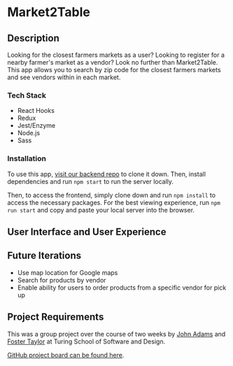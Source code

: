 # Market2Table

## Description

Looking for the closest farmers markets as a user?  Looking to register for a nearby farmer's market as a vendor?  Look no further than Market2Table.  This app allows you to search by zip code for the closest farmers markets and see vendors within in each market.  

### Tech Stack
* React Hooks
* Redux
* Jest/Enzyme
* Node.js 
* Sass


### Installation

To use this app, [visit our backend repo](https://github.com/CoopTang/market2table-be) to clone it down.  Then, install dependencies and run `npm start` to run the server locally.

Then, to access the frontend, simply clone down and run `npm install` to access the necessary packages.  For the best viewing experience, run `npm run start` and copy and paste your local server into the browser.

## User Interface and User Experience

## Future Iterations 
* Use map location for Google maps
* Search for products by vendor
* Enable ability for users to order products from a specific vendor for pick up



## Project Requirements 
This was a group project over the course of two weeks by [John Adams](https://github.com/adamsjr8576) and [Foster Taylor](https://github.com/foster55f) at Turing School of Software and Design.  

[GitHub project board can be found here](https://github.com/CoopTang/market2table-be/projects/1).